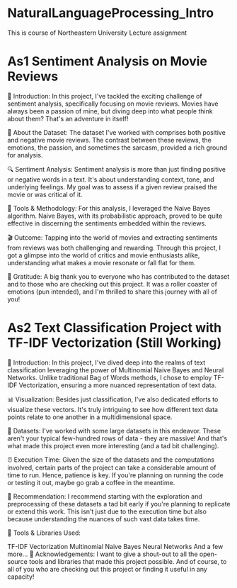 # NaturalLanguageProcessing_Intro
This is course of Northeastern University Lecture assignment

# As1 Sentiment Analysis on Movie Reviews

📢 Introduction:
In this project, I've tackled the exciting challenge of sentiment analysis, specifically focusing on movie reviews. Movies have always been a passion of mine, but diving deep into what people think about them? That's an adventure in itself!

🎥 About the Dataset:
The dataset I've worked with comprises both positive and negative movie reviews. The contrast between these reviews, the emotions, the passion, and sometimes the sarcasm, provided a rich ground for analysis.

🔍 Sentiment Analysis:
Sentiment analysis is more than just finding positive or negative words in a text. It's about understanding context, tone, and underlying feelings. My goal was to assess if a given review praised the movie or was critical of it.

🔧 Tools & Methodology:
For this analysis, I leveraged the Naive Bayes algorithm. Naive Bayes, with its probabilistic approach, proved to be quite effective in discerning the sentiments embedded within the reviews.

🎬 Outcome:
Tapping into the world of movies and extracting sentiments from reviews was both challenging and rewarding. Through this project, I got a glimpse into the world of critics and movie enthusiasts alike, understanding what makes a movie resonate or fall flat for them.

🙌 Gratitude:
A big thank you to everyone who has contributed to the dataset and to those who are checking out this project. It was a roller coaster of emotions (pun intended), and I'm thrilled to share this journey with all of you!




# As2 Text Classification Project with TF-IDF Vectorization (Still Working)

📢 Introduction:
In this project, I've dived deep into the realms of text classification leveraging the power of Multinomial Naive Bayes and Neural Networks. Unlike traditional Bag of Words methods, I chose to employ TF-IDF Vectorization, ensuring a more nuanced representation of text data.

📊 Visualization:
Besides just classification, I've also dedicated efforts to visualize these vectors. It's truly intriguing to see how different text data points relate to one another in a multidimensional space.

📁 Datasets:
I've worked with some large datasets in this endeavor. These aren't your typical few-hundred rows of data - they are massive! And that's what made this project even more interesting (and a tad bit challenging).

⏰ Execution Time:
Given the size of the datasets and the computations involved, certain parts of the project can take a considerable amount of time to run. Hence, patience is key. If you're planning on running the code or testing it out, maybe go grab a coffee in the meantime.

🚀 Recommendation:
I recommend starting with the exploration and preprocessing of these datasets a tad bit early if you're planning to replicate or extend this work. This isn't just due to the execution time but also because understanding the nuances of such vast data takes time.

🔗 Tools & Libraries Used:

TF-IDF Vectorization
Multinomial Naive Bayes
Neural Networks
And a few more...
🙏 Acknowledgements:
I want to give a shout-out to all the open-source tools and libraries that made this project possible. And of course, to all of you who are checking out this project or finding it useful in any capacity!